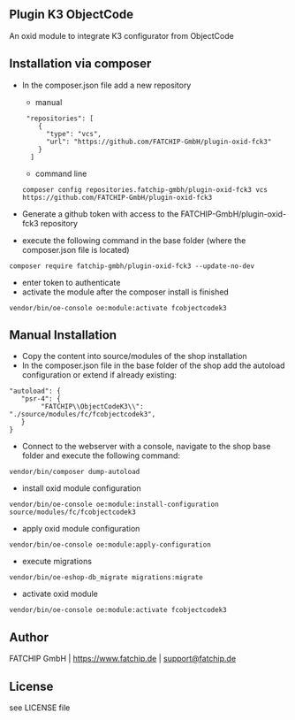 ## Plugin K3 ObjectCode

An oxid module to integrate K3 configurator from ObjectCode

## Installation via composer

- In the composer.json file add a new repository

  - manual
  ```
   "repositories": [
      {
        "type": "vcs",
        "url": "https://github.com/FATCHIP-GmbH/plugin-oxid-fck3"
      }
    ]
  ```
  -  command line
  ```
  composer config repositories.fatchip-gmbh/plugin-oxid-fck3 vcs https://github.com/FATCHIP-GmbH/plugin-oxid-fck3
  ```

- Generate a github token with access to the FATCHIP-GmbH/plugin-oxid-fck3 repository
- execute the following command in the base folder (where the composer.json file is located)
```
composer require fatchip-gmbh/plugin-oxid-fck3 --update-no-dev
```
- enter token to authenticate
- activate the module after the composer install is finished
```
vendor/bin/oe-console oe:module:activate fcobjectcodek3
```

## Manual Installation
- Copy the content into source/modules of the shop installation
- In the composer.json file in the base folder of the shop add the autoload configuration or extend if already existing:

```
"autoload": {
   "psr-4": {
        "FATCHIP\\ObjectCodeK3\\": "./source/modules/fc/fcobjectcodek3",
   }
}

```

- Connect to the webserver with a console, navigate to the shop base folder and execute the following command:
```
vendor/bin/composer dump-autoload
```

- install oxid module configuration
```
vendor/bin/oe-console oe:module:install-configuration source/modules/fc/fcobjectcodek3
```

- apply oxid module configuration
```
vendor/bin/oe-console oe:module:apply-configuration
```

- execute migrations
```
vendor/bin/oe-eshop-db_migrate migrations:migrate
```

- activate oxid module
```
vendor/bin/oe-console oe:module:activate fcobjectcodek3
```


## Author
FATCHIP GmbH | https://www.fatchip.de | support@fatchip.de

## License
see LICENSE file